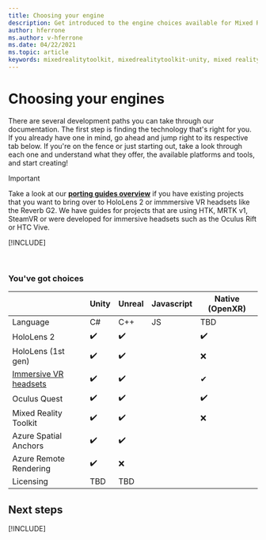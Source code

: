 ```yaml
---
title: Choosing your engine
description: Get introduced to the engine choices available for Mixed Reality development for HoloLens and VR. 
author: hferrone
ms.author: v-hferrone
ms.date: 04/22/2021
ms.topic: article
keywords: mixedrealitytoolkit, mixedrealitytoolkit-unity, mixed reality headset, windows mixed reality headset, virtual reality headset, unity
---
```


# Choosing your engines

There are several development paths you can take through our documentation. The first step is finding the technology that's right for you. If you already have one in mind, go ahead and jump right to its respective tab below. If you're on the fence or just starting out, take a look through each one and understand what they offer, the available platforms and tools, and start creating!

> [!IMPORTANT]
> Take a look at our **[porting guides overview](porting-apps/porting-overview.md)** if you have existing projects that you want to bring over to HoloLens 2 or immmersive VR headsets like the Reverb G2. We have guides for projects that are using HTK, MRTK v1, SteamVR or were developed for immersive headsets such as the Oculus Rift or HTC Vive.

[!INCLUDE[](includes/tech-path-overview.md)]

<br>

### You've got choices

|  | Unity | Unreal | Javascript | Native (OpenXR) |
|---|---|---|---|---|
| Language | C# | C++ | JS | TBD |
| HoloLens 2 | ✔️ | ✔️ |  | ✔️ |
| HoloLens (1st gen) | ✔️ | ✔️ |  | ❌ |
| [Immersive VR headsets](../discover/immersive-headset-hardware-details.md) | ✔️ | ✔️ |  | ✔ |
| Oculus Quest | ✔️ | ✔️ |  | ✔️ |
| Mixed Reality Toolkit | ✔️ | ✔️ |  | ❌ |
| Azure Spatial Anchors | ✔️ | ✔️ |  |  |
| Azure Remote Rendering | ✔️ | ❌ |  |  |
| Licensing | TBD | TBD |  |  |

## Next steps

[!INCLUDE[](includes/tools-next-steps.md)]